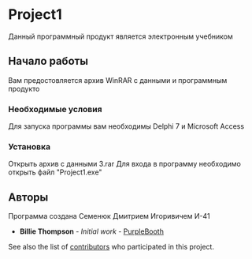 ﻿# Project1

Данный программный продукт является электронным учебником

## Начало работы

Вам предостовляется архив WinRAR с данными и программным продукто

### Необходимые условия

Для запуска программы вам необходимы Delphi 7 и Microsoft Access

### Установка

Открыть архив с данными 3.rar
Для входа в программу необходимо открыть файл "Project1.exe"

## Авторы
Программа создана Семенюк Дмитрием Игоривичем И-41
* **Billie Thompson** - *Initial work* - [PurpleBooth](https://github.com/PurpleBooth)

See also the list of [contributors](https://github.com/your/project/contributors) who participated in this project.
